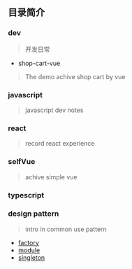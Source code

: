 ## 目录简介

### dev 
> 开发日常
  + shop-cart-vue
  > The demo achive shop cart by vue

### javascript
> javascript dev notes

### react
> record react experience

### selfVue
> achive simple vue

### typescript

### design pattern
> intro in common use pattern
  + [factory](./DesignPattern/factory.html)
  + [module](./DesignPattern/module.html)
  + [singleton](./DesignPattern/singleton.html)